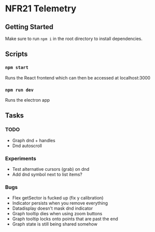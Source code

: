 # NFR21 Telemetry

## Getting Started

Make sure to run `npm i` in the root directory to install dependencies.

## Scripts

### `npm start`

Runs the React frontend which can then be accessed at localhost:3000

### `npm run dev`

Runs the electron app

## Tasks
### TODO
- Graph dnd + handles
- Dnd autoscroll

### Experiments
- Test alternative cursors (grab) on dnd
- Add dnd symbol next to list items?

### Bugs
- Flex getSector is fucked up (fix y calibration)
- Indicator persists when you remove everything
- Datadisplay doesn't mask dnd indicator
- Graph tooltip dies when using zoom buttons
- Graph tooltip locks onto points that are past the end
- Graph state is still being shared somehow